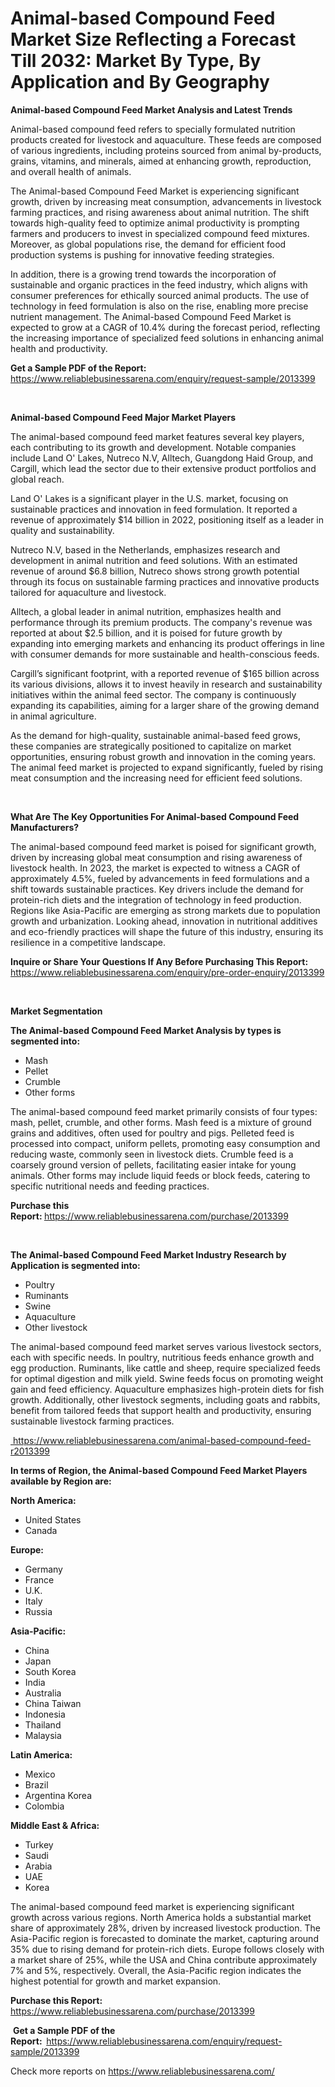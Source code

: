 <p><h1>Animal-based Compound Feed Market Size Reflecting a Forecast Till 2032: Market By Type, By Application and By Geography</h1></p><p><strong>Animal-based Compound Feed Market Analysis and Latest Trends</strong></p>
<p><p>Animal-based compound feed refers to specially formulated nutrition products created for livestock and aquaculture. These feeds are composed of various ingredients, including proteins sourced from animal by-products, grains, vitamins, and minerals, aimed at enhancing growth, reproduction, and overall health of animals. </p><p>The Animal-based Compound Feed Market is experiencing significant growth, driven by increasing meat consumption, advancements in livestock farming practices, and rising awareness about animal nutrition. The shift towards high-quality feed to optimize animal productivity is prompting farmers and producers to invest in specialized compound feed mixtures. Moreover, as global populations rise, the demand for efficient food production systems is pushing for innovative feeding strategies.</p><p>In addition, there is a growing trend towards the incorporation of sustainable and organic practices in the feed industry, which aligns with consumer preferences for ethically sourced animal products. The use of technology in feed formulation is also on the rise, enabling more precise nutrient management. The Animal-based Compound Feed Market is expected to grow at a CAGR of 10.4% during the forecast period, reflecting the increasing importance of specialized feed solutions in enhancing animal health and productivity.</p></p>
<p><strong>Get a Sample PDF of the Report:&nbsp;</strong> <a href="https://www.reliablebusinessarena.com/enquiry/request-sample/2013399?utm_campaign=3492&utm_medium=2&utm_source=Github&utm_content=ia&utm_term=30032025&utm_id=animal-based-compound-feed">https://www.reliablebusinessarena.com/enquiry/request-sample/2013399</a></p>
<p>&nbsp;</p>
<p><strong>Animal-based Compound Feed Major Market Players</strong></p>
<p><p>The animal-based compound feed market features several key players, each contributing to its growth and development. Notable companies include Land O' Lakes, Nutreco N.V, Alltech, Guangdong Haid Group, and Cargill, which lead the sector due to their extensive product portfolios and global reach.</p><p>Land O' Lakes is a significant player in the U.S. market, focusing on sustainable practices and innovation in feed formulation. It reported a revenue of approximately $14 billion in 2022, positioning itself as a leader in quality and sustainability.</p><p>Nutreco N.V, based in the Netherlands, emphasizes research and development in animal nutrition and feed solutions. With an estimated revenue of around $6.8 billion, Nutreco shows strong growth potential through its focus on sustainable farming practices and innovative products tailored for aquaculture and livestock.</p><p>Alltech, a global leader in animal nutrition, emphasizes health and performance through its premium products. The company's revenue was reported at about $2.5 billion, and it is poised for future growth by expanding into emerging markets and enhancing its product offerings in line with consumer demands for more sustainable and health-conscious feeds.</p><p>Cargill’s significant footprint, with a reported revenue of $165 billion across its various divisions, allows it to invest heavily in research and sustainability initiatives within the animal feed sector. The company is continuously expanding its capabilities, aiming for a larger share of the growing demand in animal agriculture.</p><p>As the demand for high-quality, sustainable animal-based feed grows, these companies are strategically positioned to capitalize on market opportunities, ensuring robust growth and innovation in the coming years. The animal feed market is projected to expand significantly, fueled by rising meat consumption and the increasing need for efficient feed solutions.</p></p>
<p>&nbsp;</p>
<p><strong>What Are The Key Opportunities For Animal-based Compound Feed Manufacturers?</strong></p>
<p><p>The animal-based compound feed market is poised for significant growth, driven by increasing global meat consumption and rising awareness of livestock health. In 2023, the market is expected to witness a CAGR of approximately 4.5%, fueled by advancements in feed formulations and a shift towards sustainable practices. Key drivers include the demand for protein-rich diets and the integration of technology in feed production. Regions like Asia-Pacific are emerging as strong markets due to population growth and urbanization. Looking ahead, innovation in nutritional additives and eco-friendly practices will shape the future of this industry, ensuring its resilience in a competitive landscape.</p></p>
<p><strong>Inquire or Share Your Questions If Any Before Purchasing This Report:</strong> <a href="https://www.reliablebusinessarena.com/enquiry/pre-order-enquiry/2013399?utm_campaign=3492&utm_medium=2&utm_source=Github&utm_content=ia&utm_term=30032025&utm_id=animal-based-compound-feed">https://www.reliablebusinessarena.com/enquiry/pre-order-enquiry/2013399</a></p>
<p>&nbsp;</p>
<p><strong>Market Segmentation</strong></p>
<p><strong>The Animal-based Compound Feed Market Analysis by types is segmented into:</strong></p>
<p><ul><li>Mash</li><li>Pellet</li><li>Crumble</li><li>Other forms</li></ul></p>
<p><p>The animal-based compound feed market primarily consists of four types: mash, pellet, crumble, and other forms. Mash feed is a mixture of ground grains and additives, often used for poultry and pigs. Pelleted feed is processed into compact, uniform pellets, promoting easy consumption and reducing waste, commonly seen in livestock diets. Crumble feed is a coarsely ground version of pellets, facilitating easier intake for young animals. Other forms may include liquid feeds or block feeds, catering to specific nutritional needs and feeding practices.</p></p>
<p><strong>Purchase this Report:&nbsp;</strong><a href="https://www.reliablebusinessarena.com/purchase/2013399?utm_campaign=3492&utm_medium=2&utm_source=Github&utm_content=ia&utm_term=30032025&utm_id=animal-based-compound-feed">https://www.reliablebusinessarena.com/purchase/2013399</a></p>
<p>&nbsp;</p>
<p><strong>The Animal-based Compound Feed Market Industry Research by Application is segmented into:</strong></p>
<p><ul><li>Poultry</li><li>Ruminants</li><li>Swine</li><li>Aquaculture</li><li>Other livestock</li></ul></p>
<p><p>The animal-based compound feed market serves various livestock sectors, each with specific needs. In poultry, nutritious feeds enhance growth and egg production. Ruminants, like cattle and sheep, require specialized feeds for optimal digestion and milk yield. Swine feeds focus on promoting weight gain and feed efficiency. Aquaculture emphasizes high-protein diets for fish growth. Additionally, other livestock segments, including goats and rabbits, benefit from tailored feeds that support health and productivity, ensuring sustainable livestock farming practices.</p></p>
<p><a href="https://www.reliablebusinessarena.com/animal-based-compound-feed-r2013399?utm_campaign=3492&utm_medium=2&utm_source=Github&utm_content=ia&utm_term=30032025&utm_id=animal-based-compound-feed">&nbsp;https://www.reliablebusinessarena.com/animal-based-compound-feed-r2013399</a></p>
<p><strong>In terms of Region, the Animal-based Compound Feed Market Players available by Region are:</strong></p>
<p>
    <p> <strong> North America: </strong>
        <ul>
            <li>United States</li>
            <li>Canada</li>
        </ul>
        </p> 
    <p> <strong> Europe: </strong>
        <ul>
            <li>Germany</li>
            <li>France</li>
            <li>U.K.</li>
            <li>Italy</li>
            <li>Russia</li>
        </ul>
        </p> 
    <p> <strong> Asia-Pacific: </strong>
        <ul>
            <li>China</li>
            <li>Japan</li>
            <li>South Korea</li>
            <li>India</li>
            <li>Australia</li>
            <li>China Taiwan</li>
            <li>Indonesia</li>
            <li>Thailand</li>
            <li>Malaysia</li>
        </ul>
        </p> 
    <p> <strong> Latin America: </strong>
        <ul>
            <li>Mexico</li>
            <li>Brazil</li>
            <li>Argentina Korea</li>
            <li>Colombia</li>
        </ul>
        </p> 
    <p> <strong> Middle East & Africa: </strong>
        <ul>
            <li>Turkey</li>
            <li>Saudi</li>
            <li>Arabia</li>
            <li>UAE</li>
            <li>Korea</li>
        </ul>
    </p>
    </p>
<p><p>The animal-based compound feed market is experiencing significant growth across various regions. North America holds a substantial market share of approximately 28%, driven by increased livestock production. The Asia-Pacific region is forecasted to dominate the market, capturing around 35% due to rising demand for protein-rich diets. Europe follows closely with a market share of 25%, while the USA and China contribute approximately 7% and 5%, respectively. Overall, the Asia-Pacific region indicates the highest potential for growth and market expansion.</p></p>
<p><strong>Purchase this Report: </strong><a href="https://www.reliablebusinessarena.com/purchase/2013399?utm_campaign=3492&utm_medium=2&utm_source=Github&utm_content=ia&utm_term=30032025&utm_id=animal-based-compound-feed">https://www.reliablebusinessarena.com/purchase/2013399</a></p>
<p>&nbsp;<strong>Get a Sample PDF of the Report:&nbsp;&nbsp;</strong><a href="https://www.reliablebusinessarena.com/enquiry/request-sample/2013399?utm_campaign=3492&utm_medium=2&utm_source=Github&utm_content=ia&utm_term=30032025&utm_id=animal-based-compound-feed">https://www.reliablebusinessarena.com/enquiry/request-sample/2013399</a></p>
<p><strong></strong></p>
<p>Check more reports on <a href="https://www.reliablebusinessarena.com/?utm_campaign=3492&utm_medium=2&utm_source=Github&utm_content=ia&utm_term=30032025&utm_id=animal-based-compound-feed">https://www.reliablebusinessarena.com/</a></p>
